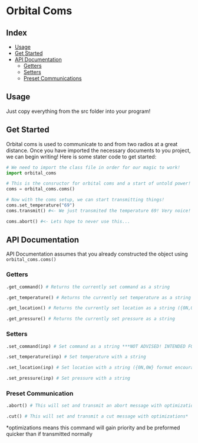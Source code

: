 
# Orbital Coms
##	Index
- [Usage](#usage)
- [Get Started](#get-started)
- [API Documentation](#api-documentation)
	- [Getters](#getters)
	- [Setters](#setters)
	- [Preset Communications](#preset-communication)

## Usage
Just copy everything from the src folder into your program!

## Get Started
Orbital coms is used to communicate to and from two radios at a great distance. Once you have imported the necessary documents to you project, we can begin writing!
Here is some stater code to get started:
```python
# We need to import the class file in order for our magic to work!
import orbital_coms

# This is the consructor for orbital coms and a start of untold power! :)
coms = orbital_coms.coms()

# Now with the coms setup, we can start transmitting things!
coms.set_temperature("69")
coms.transmit() #<- We just transmited the temperature 69! Very noice!

coms.abort() #<- Lets hope to never use this...
```

## API Documentation

API Documentation assumes that you already constructed the object using ```orbital_coms.coms()```

### Getters
```python
.get_command() # Returns the currently set command as a string
```
```python
.get_temperature() # Returns the currently set temperature as a string
```
```python
.get_location() # Returns the currently set location as a string ({0N,0W} format encouraged)
```
```python
.get_pressure() # Returns the currently set pressure as a string
```
### Setters
```python
.set_command(inp) # Set command as a string ***NOT ADVISED! INTENDED FOR SPECIAL CASES***
```
```python
.set_temperature(inp) # Set temperature with a string
```
```python
.set_location(inp) # Set location with a string ({0N,0W} format encouraged)
```
```python
.set_pressure(inp) # Set pressure with a string
```
### Preset Communication
```python
.abort() # This will set and transmit an abort message with optimizations*
```
```python
.cut() # This will set and transmit a cut message with optimizations*
```
*optimizations means this command will gain priority and be preformed quicker than if transmitted normally
